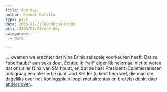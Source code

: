 ```yaml
---
title: One day…
author: Riemer Palstra
type: post
date: 2005-01-21T00:00:39+00:00
url: /2005/01/21/one-day
categories:
  - Werk

---
```

&#8230; kwamen we erachter dat Nina Brink seksuele voorkeuren heeft. Dat ze \*uberhaubt\* aan seks doet. Echter, ik \*wil\* eigenlijk helemaal niet te weten dat ons aller Nina van SM houdt, en dat ze haar President-Commissarissen ook graag een pleziertje gunt. Jort Kelder (u kent hem wel, die man die dagelijks over het Koningsplein loopt met aktentas en bretels) [denkt daar anders over][1]&#8230;

 [1]: http://www.quotenet.nl/2005/01/19/141230.html